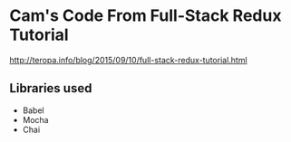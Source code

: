 # Cam's Code From Full-Stack Redux Tutorial

http://teropa.info/blog/2015/09/10/full-stack-redux-tutorial.html


## Libraries used
- Babel
- Mocha
- Chai
